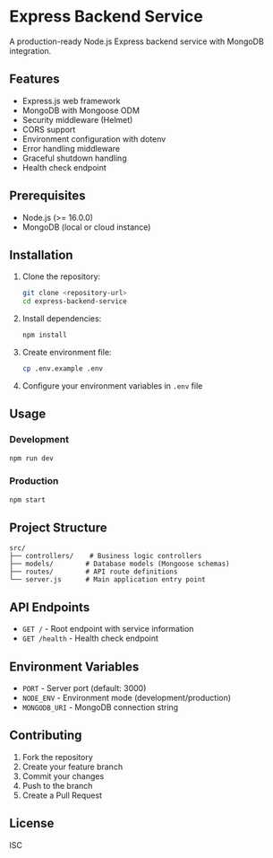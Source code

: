 # Express Backend Service

A production-ready Node.js Express backend service with MongoDB integration.

## Features

- Express.js web framework
- MongoDB with Mongoose ODM
- Security middleware (Helmet)
- CORS support
- Environment configuration with dotenv
- Error handling middleware
- Graceful shutdown handling
- Health check endpoint

## Prerequisites

- Node.js (>= 16.0.0)
- MongoDB (local or cloud instance)

## Installation

1. Clone the repository:
   ```bash
   git clone <repository-url>
   cd express-backend-service
   ```

2. Install dependencies:
   ```bash
   npm install
   ```

3. Create environment file:
   ```bash
   cp .env.example .env
   ```

4. Configure your environment variables in `.env` file

## Usage

### Development
```bash
npm run dev
```

### Production
```bash
npm start
```

## Project Structure

```
src/
├── controllers/    # Business logic controllers
├── models/        # Database models (Mongoose schemas)
├── routes/        # API route definitions
└── server.js      # Main application entry point
```

## API Endpoints

- `GET /` - Root endpoint with service information
- `GET /health` - Health check endpoint

## Environment Variables

- `PORT` - Server port (default: 3000)
- `NODE_ENV` - Environment mode (development/production)
- `MONGODB_URI` - MongoDB connection string

## Contributing

1. Fork the repository
2. Create your feature branch
3. Commit your changes
4. Push to the branch
5. Create a Pull Request

## License

ISC
